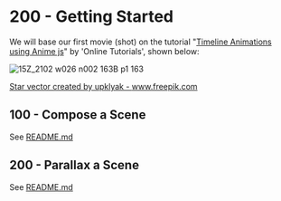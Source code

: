 # 200 - Getting Started

We will base our first movie (shot) on the tutorial "[Timeline Animations using Anime js](https://www.youtube.com/watch?v=p6vIxQA_bgs)" by 'Online Tutorials', shown below:

![15Z_2102 w026 n002 163B p1 163](https://user-images.githubusercontent.com/12828104/137687212-e772fd31-5d9b-4b8f-893c-a46aa2249134.jpg)

<a href='https://www.freepik.com/vectors/star'>Star vector created by upklyak - www.freepik.com</a>

## 100 - Compose a Scene

See [README.md](./100/README.md)

## 200 - Parallax a Scene

See [README.md](./200/README.md)
